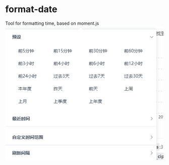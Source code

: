 # format-date
Tool for formatting time, based on moment.js
![Image text](https://github.com/constW/format-date/blob/master/img-folder/4A91198E-2E01-4d59-ADF6-2A23BA13897A.png)

